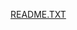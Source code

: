 [README.TXT](https://github.com/Hudson-Pavia/CSE241_Insurance-Company_Database-Systems/files/6534612/README.TXT)
